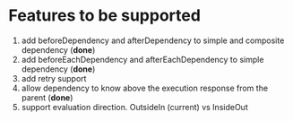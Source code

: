 # Features to be supported
1. add beforeDependency and afterDependency to simple and composite dependency (**done**)
2. add beforeEachDependency and afterEachDependency to simple dependency (**done**)
3. add retry support
4. allow dependency to know above the execution response from the parent (**done**)
5. support evaluation direction. OutsideIn (current) vs InsideOut